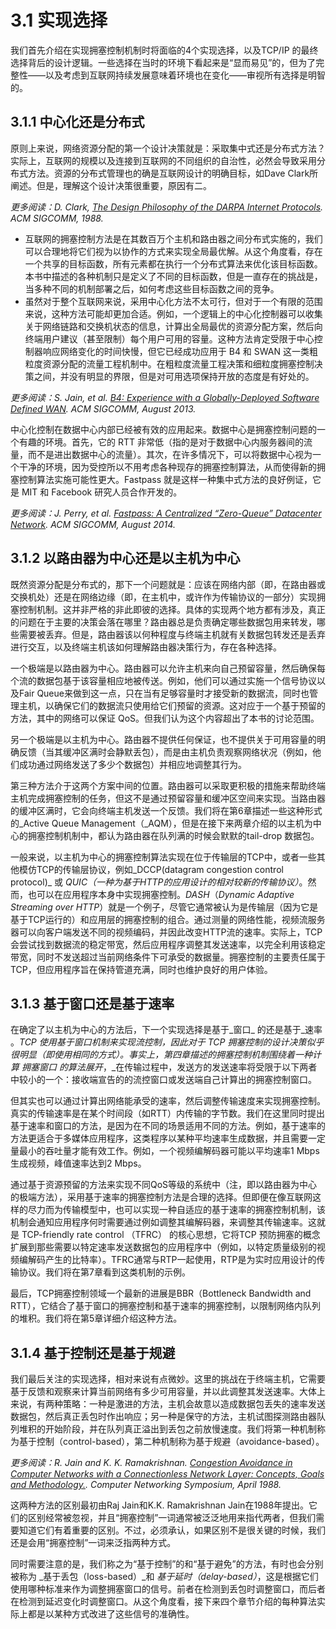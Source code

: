 # 3.1 实现选择

我们首先介绍在实现拥塞控制机制时将面临的4个实现选择，以及TCP/IP 的最终选择背后的设计逻辑。一些选择在当时的环境下看起来是“显而易见”的，但为了完整性——以及考虑到互联网持续发展意味着环境也在变化——审视所有选择是明智的。

## 3.1.1 中心化还是分布式

原则上来说，网络资源分配的第一个设计决策就是：采取集中式还是分布式方法？实际上，互联网的规模以及连接到互联网的不同组织的自治性，必然会导致采用分布式方法。资源的分布式管理也的确是互联网设计的明确目标，如Dave Clark所阐述。但是，理解这个设计决策很重要，原因有二。

_更多阅读：D. Clark,_ [_The Design Philosophy of the DARPA Internet Protocols_](https://dl.acm.org/doi/10.1145/52324.52336)_. ACM SIGCOMM, 1988._

* 互联网的拥塞控制方法是在其数百万个主机和路由器之间分布式实施的，我们可以合理地将它们视为以协作的方式来实现全局最优解。从这个角度看，存在一个共享的目标函数，所有元素都在执行一个分布式算法来优化该目标函数。本书中描述的各种机制只是定义了不同的目标函数，但是一直存在的挑战是，当多种不同的机制部署之后，如何考虑这些目标函数之间的竞争。
* 虽然对于整个互联网来说，采用中心化方法不太可行，但对于一个有限的范围来说，这种方法可能却更加合适。例如，一个逻辑上的中心化控制器可以收集关于网络链路和交换机状态的信息，计算出全局最优的资源分配方案，然后向终端用户建议（甚至限制）每个用户可用的容量。这种方法肯定受限于中心控制器响应网络变化的时间快慢，但它已经成功应用于 B4 和 SWAN 这一类粗粒度资源分配的流量工程机制中。在粗粒度流量工程决策和细粒度拥塞控制决策之间，并没有明显的界限，但是对可用选项保持开放的态度是有好处的。

_更多阅读：S. Jain, et al._ [_B4: Experience with a Globally-Deployed Software Defined WAN_](https://cseweb.ucsd.edu/\~vahdat/papers/b4-sigcomm13.pdf)_. ACM SIGCOMM, August 2013._

中心化控制在数据中心内部已经被有效的应用起来。数据中心是拥塞控制问题的一个有趣的环境。首先，它的 RTT 非常低（指的是对于数据中心内服务器间的流量，而不是进出数据中心的流量）。其次，在许多情况下，可以将数据中心视为一个干净的环境，因为受控所以不用考虑各种现存的拥塞控制算法，从而使得新的拥塞控制算法实施可能性更大。Fastpass 就是这样一种集中式方法的良好例证，它是 MIT 和 Facebook 研究人员合作开发的。

_更多阅读：J. Perry, et al._ [_Fastpass: A Centralized “Zero-Queue” Datacenter Network_](http://fastpass.mit.edu/Fastpass-SIGCOMM14-Perry.pdf)_. ACM SIGCOMM, August 2014._

## 3.1.2 以路由器为中心还是以主机为中心

既然资源分配是分布式的，那下一个问题就是：应该在网络内部（即，在路由器或交换机处）还是在网络边缘（即，在主机中，或许作为传输协议的一部分）实现拥塞控制机制。这并非严格的非此即彼的选择。具体的实现两个地方都有涉及，真正的问题在于主要的决策会落在哪里？路由器总是负责确定哪些数据包用来转发，哪些需要被丢弃。但是，路由器该以何种程度与终端主机就有关数据包转发还是丢弃进行交互，以及终端主机该如何理解路由器决策行为，存在各种选择。

一个极端是以路由器为中心。路由器可以允许主机来向自己预留容量，然后确保每个流的数据包基于该容量相应地被传送。例如，他们可以通过实施一个信号协议以及Fair Queue来做到这一点，只在当有足够容量时才接受新的数据流，同时也管理主机，以确保它们的数据流只使用给它们预留的资源。这对应于一个基于预留的方法，其中的网络可以保证 QoS。但我们认为这个内容超出了本书的讨论范围。

另一个极端是以主机为中心。路由器不提供任何保证，也不提供关于可用容量的明确反馈（当其缓冲区满时会静默丢包），而是由主机负责观察网络状况（例如，他们成功通过网络发送了多少个数据包）并相应地调整其行为。

第三种方法介于这两个方案中间的位置。路由器可以采取更积极的措施来帮助终端主机完成拥塞控制的任务，但这不是通过预留容量和缓冲区空间来实现。当路由器的缓冲区满时，它会向终端主机发送一个反馈。我们将在第6章描述一些这种形式的_Active Queue Management（_AQM），但是在接下来两章介绍的以主机为中心的拥塞控制机制中，都认为路由器在队列满的时候会默默的tail-drop 数据包。

一般来说，以主机为中心的拥塞控制算法实现在位于传输层的TCP中，或者一些其他模仿TCP的传输层协议，例如_DCCP(datagram congestion control protocol)_ 或 _QUIC（一种为基于HTTP的应用设计的相对较新的传输协议）_。然而，也可以在应用程序本身中实现拥塞控制。_DASH_（_Dynamic Adaptive Streaming over HTTP_）就是一个例子，尽管它通常被认为是传输层（因为它是基于TCP运行的）和应用层的拥塞控制的组合。通过测量的网络性能，视频流服务器可以向客户端发送不同的视频编码，并因此改变HTTP流的速率。实际上，TCP会尝试找到数据流的稳定带宽，然后应用程序调整其发送速率，以完全利用该稳定带宽，同时不发送超过当前网络条件下可承受的数据量。拥塞控制的主要责任属于TCP，但应用程序旨在保持管道充满，同时也维护良好的用户体验。

## 3.1.3 基于窗口还是基于速率

在确定了以主机为中心的方法后，下一个实现选择是基于_窗口_ 的还是基于_速率 。_TCP 使用基于窗口机制来实现流控制，因此对于 TCP 拥塞控制的设计决策似乎很明显（即使用相同的方式）。事实上，第四章描述的拥塞控制机制围绕着一种计算 _拥塞窗口_ 的算法展开_，_在传输过程中，发送方的发送速率将受限于以下两者中较小的一个：接收端宣告的的流控窗口或发送端自己计算出的拥塞控制窗口。

但其实也可以通过计算出网络能承受的速率，然后调整传输速度来实现拥塞控制。真实的传输速率是在某个时间段（如RTT）内传输的字节数。我们在这里同时提出基于速率和窗口的方法，是因为在不同的场景适用不同的方法。例如，基于速率的方法更适合于多媒体应用程序，这类程序以某种平均速率生成数据，并且需要一定量最小的吞吐量才能有效工作。例如，一个视频编解码器可能以平均速率1 Mbps生成视频，峰值速率达到2 Mbps。

通过基于资源预留的方法来实现不同QoS等级的系统中（注，即以路由器为中心的极端方法），采用基于速率的拥塞控制方法是合理的选择。但即便在像互联网这样的尽力而为传输模型中，也可以实现一种自适应的基于速率的拥塞控制机制，该机制会通知应用程序何时需要通过例如调整其编解码器，来调整其传输速率。这就是 TCP-friendly rate control （TFRC） 的核心思想，它将TCP 预防拥塞的概念扩展到那些需要以特定速率发送数据包的应用程序中（例如，以特定质量级别的视频编解码产生的比特率）。TFRC通常与RTP一起使用，RTP是为实时应用设计的传输协议。我们将在第7章看到这类机制的示例。

最后，TCP拥塞控制领域一个最新的进展是BBR（Bottleneck Bandwidth and RTT），它结合了基于窗口的拥塞控制和基于速率的拥塞控制，以限制网络内队列的堆积。我们将在第5章详细介绍这种方法。

## 3.1.4 基于控制还是基于规避

我们最后关注的实现选择，相对来说有点微妙。这里的挑战在于终端主机，它需要基于反馈和观察来计算当前网络有多少可用容量，并以此调整其发送速率。大体上来说，有两种策略：一种是激进的方法，主机会故意以造成数据包丢失的速率发送数据包，然后真正丢包时作出响应；另一种是保守的方法，主机试图探测路由器队列堆积的开始阶段，并在队列真正溢出到丢包之前放慢速度。我们将第一种机制称为基于控制（control-based），第二种机制称为基于规避（avoidance-based）。

_更多阅读：R. Jain and K. K. Ramakrishnan._ [_Congestion Avoidance in Computer Networks with a Connectionless Network Layer: Concepts, Goals and Methodology._](https://arxiv.org/pdf/cs/9809095.pdf)_. Computer Networking Symposium, April 1988._

这两种方法的区别最初由Raj Jain和K.K. Ramakrishnan Jain在1988年提出。它们的区别经常被忽视，并且“拥塞控制”一词通常被泛泛地用来指代两者，但我们需要知道它们有着重要的区别。不过，必须承认，如果区别不是很关键的时候，我们还是会用“拥塞控制”一词来泛指两种方式。

同时需要注意的是，我们称之为“基于控制”的和“基于避免”的方法，有时也会分别被称为 _基于丢包（loss-based）_和 _基于延时（delay-based）_，这是根据它们使用哪种标准来作为调整拥塞窗口的信号。前者在检测到丢包时调整窗口，而后者在检测到延迟变化时调整窗口。从这个角度看，接下来四个章节介绍的每种算法实际上都是以某种方式改进了这些信号的准确性。
